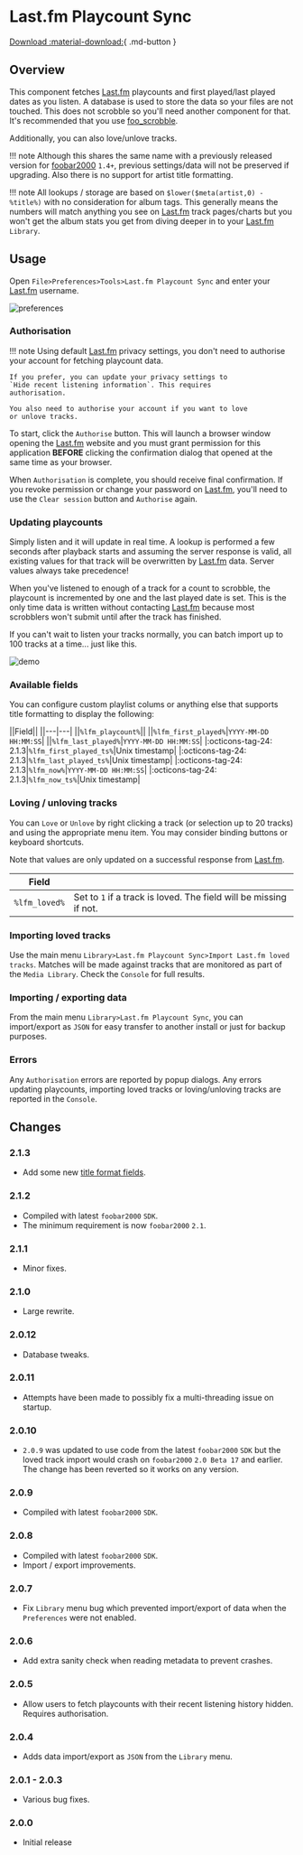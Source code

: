 # Last.fm Playcount Sync
[Download :material-download:](https://github.com/marc2k3/marc2k3/releases){ .md-button }

## Overview
This component fetches [Last.fm][] playcounts and first played/last played dates
as you listen. A database is used to store the data so your files are not
touched. This does not scrobble so you'll need another component for
that. It's recommended that you use [foo_scrobble](https://github.com/gix/foo_scrobble).

Additionally, you can also love/unlove tracks.

!!! note
	Although this shares the same name with a previously released version for
	[foobar2000](https://www.foobar2000.org) `1.4+`, previous settings/data will
	not be preserved if upgrading. Also there is no support for artist title
	formatting.

!!! note
	All lookups / storage are based on `$lower($meta(artist,0) - %title%)` with
	no consideration for album tags. This generally means the numbers will match
	anything you see on [Last.fm][] track pages/charts but you won't get the
	album stats you get from diving deeper in to your [Last.fm][] `Library`.

## Usage
Open `File>Preferences>Tools>Last.fm Playcount Sync` and enter your [Last.fm][] username.

![preferences](../images/lastfm-preferences.png)

### Authorisation
!!! note
	Using default [Last.fm][] privacy settings, you don't need to
	authorise your account for fetching playcount data.

	If you prefer, you can update your privacy settings to
	`Hide recent listening information`. This requires
	authorisation.

	You also need to authorise your account if you want to love
	or unlove tracks.

To start, click the `Authorise` button. This will launch a browser window
opening the [Last.fm][] website and you must grant
permission for this application **BEFORE** clicking the confirmation
dialog that opened at the same time as your browser.

When `Authorisation` is complete, you should receive final confirmation. If
you revoke permission or change your password on [Last.fm][],
you'll need to use the `Clear session` button and `Authorise` again.

### Updating playcounts
Simply listen and it will update in real time. A lookup is performed a
few seconds after playback starts and assuming the server response is
valid, all existing values for that track will be overwritten
by [Last.fm][] data. Server values always take precedence!

When you've listened to enough of a track for a count to scrobble, the
playcount is incremented by one and the last played date is set. This is
the only time data is written without contacting [Last.fm][]
because most scrobblers won't submit until after the track has finished.

If you can't wait to listen your tracks normally, you can batch import
up to 100 tracks at a time... just like this.

![demo](../images/lastfm-demo.gif)

### Available fields

You can configure custom playlist colums or anything else that supports
title formatting to display the following:

||Field||
||---|---|
||`%lfm_playcount%`||
||`%lfm_first_played%`|`YYYY-MM-DD HH:MM:SS`|
||`%lfm_last_played%`|`YYYY-MM-DD HH:MM:SS`|
|:octicons-tag-24: 2.1.3|`%lfm_first_played_ts%`|Unix timestamp|
|:octicons-tag-24: 2.1.3|`%lfm_last_played_ts%`|Unix timestamp|
|:octicons-tag-24: 2.1.3|`%lfm_now%`|`YYYY-MM-DD HH:MM:SS`|
|:octicons-tag-24: 2.1.3|`%lfm_now_ts%`|Unix timestamp|

### Loving / unloving tracks
You can `Love` or `Unlove` by right clicking a track (or selection up to 20 tracks)
and using the appropriate menu item. You may consider binding buttons
or keyboard shortcuts.

Note that values are only updated on a successful response from [Last.fm][].

|Field||
|---|---|
|`%lfm_loved%`|Set to `1` if a track is loved. The field will be missing if not.|

### Importing loved tracks
Use the main menu `Library>Last.fm Playcount Sync>Import Last.fm loved tracks`.
Matches will be made against tracks that are monitored as part of the
`Media Library`. Check the `Console` for full results.

### Importing / exporting data
From the main menu `Library>Last.fm Playcount Sync`, you can import/export as
`JSON` for easy transfer to another install or just for backup purposes.

### Errors
Any `Authorisation` errors are reported by popup dialogs. Any errors
updating playcounts, importing loved tracks or loving/unloving tracks
are reported in the `Console`.

[Last.fm]: https://last.fm

## Changes

### 2.1.3
- Add some new [title format fields](#available-fields).

### 2.1.2
- Compiled with latest `foobar2000` `SDK`.
- The minimum requirement is now `foobar2000` `2.1`.

### 2.1.1
- Minor fixes.

### 2.1.0
- Large rewrite.

### 2.0.12
- Database tweaks.

### 2.0.11
- Attempts have been made to possibly fix a multi-threading issue on startup.

### 2.0.10
- `2.0.9` was updated to use code from the latest `foobar2000` `SDK` but the loved track import would crash on `foobar2000` `2.0 Beta 17` and earlier. The change has been reverted so it works on any version.

### 2.0.9
- Compiled with latest `foobar2000` `SDK`.

### 2.0.8
- Compiled with latest `foobar2000` `SDK`.
- Import / export improvements.

### 2.0.7
- Fix `Library` menu bug which prevented import/export of data when the `Preferences` were not enabled.

### 2.0.6
- Add extra sanity check when reading metadata to prevent crashes.

### 2.0.5
- Allow users to fetch playcounts with their recent listening history hidden. Requires authorisation.

### 2.0.4
- Adds data import/export as `JSON` from the `Library` menu.

### 2.0.1 - 2.0.3
- Various bug fixes.

### 2.0.0
- Initial release
